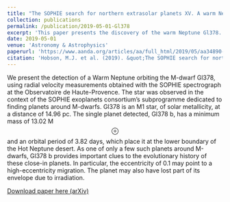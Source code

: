```yaml
---
title: "The SOPHIE search for northern extrasolar planets XV. A warm Neptune around the M dwarf Gl 378"
collection: publications
permalink: /publication/2019-05-01-Gl378
excerpt: 'This paper presents the discovery of the warm Neptune Gl378.'
date: 2019-05-01
venue: 'Astronomy & Astrophysics'
paperurl: 'https://www.aanda.org/articles/aa/full_html/2019/05/aa34890-18/aa34890-18.html'
citation: 'Hobson, M.J. et al. (2019). &quot;The SOPHIE search for northern extrasolar planets XV. A warm Neptune around the M dwarf Gl 378&quot; <i>Astronomy & Astrophysics</i>. 625, A18.'
---
```

We present the detection of a Warm Neptune orbiting the M-dwarf Gl378, using radial velocity measurements obtained with the SOPHIE spectrograph at the Observatoire de Haute-Provence. The star was observed in the context of the SOPHIE exoplanets consortium’s subprogramme dedicated to finding planets around M-dwarfs. Gl378 is an M1 star, of solar metallicity, at a distance of 14.96 pc. The single planet detected, Gl378 b, has a minimum mass of 13.02 M$$_\oplus$$ and an orbital period of 3.82 days, which place it at the lower boundary of the Hot Neptune desert. As one of only a few such planets around M-dwarfs, Gl378 b provides important clues to the evolutionary history of these close-in planets. In particular, the eccentricity of 0.1 may point to a high-eccentricity migration. The planet may also have lost part of its envelope due to irradiation.

[Download paper here (arXiv)](https://arxiv.org/pdf/1902.05998)

